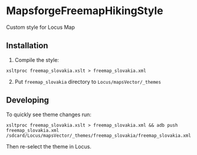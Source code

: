 # MapsforgeFreemapHikingStyle
Custom style for Locus Map

## Installation

1. Compile the style:
```
xsltproc freemap_slovakia.xslt > freemap_slovakia.xml
```
2. Put `freemap_slovakia` directory to `Locus/mapsVector/_themes`

## Developing

To quickly see theme changes run:
```
xsltproc freemap_slovakia.xslt > freemap_slovakia.xml && adb push freemap_slovakia.xml /sdcard/Locus/mapsVector/_themes/freemap_slovakia/freemap_slovakia.xml
```

Then re-select the theme in Locus.
